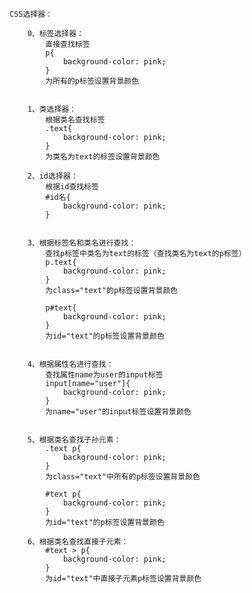 ﻿

    CSS选择器：

        0、标签选择器：
            直接查找标签
            p{
                background-color: pink;
            }
            为所有的p标签设置背景颜色


        1、类选择器：
            根据类名查找标签
            .text{
                background-color: pink;
            }
            为类名为text的标签设置背景颜色

        2、id选择器：
            根据id查找标签
            #id名{
                background-color: pink;
            }


        3、根据标签名和类名进行查找：
            查找p标签中类名为text的标签（查找类名为text的p标签）
            p.text{
                background-color: pink;
            }
            为class="text"的p标签设置背景颜色

            p#text{
                background-color: pink;
            }
            为id="text"的p标签设置背景颜色


        4、根据属性名进行查找：
            查找属性name为user的input标签
            input[name="user"]{
                background-color: pink;
            }
            为name="user"的input标签设置背景颜色


        5、根据类名查找子孙元素：
            .text p{
                background-color: pink;
            }
            为class="text"中所有的p标签设置背景颜色

            #text p{
                background-color: pink;
            }
            为id="text"的p标签设置背景颜色

        6、根据类名查找直接子元素：
            #text > p{
                background-color: pink;
            }
            为id="text"中直接子元素p标签设置背景颜色